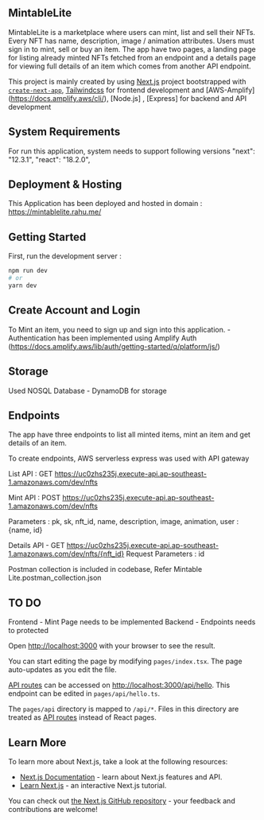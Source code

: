 ## MintableLite
MintableLite is a marketplace where users can mint, list and sell their NFTs. Every NFT has
name, description, image / animation attributes. Users must sign in to mint, sell or buy an
item. The app have two pages, a landing page for listing already minted NFTs fetched
from an endpoint and a details page for viewing full details of an item which comes from
another API endpoint.


This project is mainly created by using [Next.js](https://nextjs.org/) project bootstrapped with [`create-next-app`](https://github.com/vercel/next.js/tree/canary/packages/create-next-app), [Tailwindcss](https://tailwindcss.com/docs/installation) for frontend development and [AWS-Amplify] (https://docs.amplify.aws/cli/), [Node.js] , [Express] for backend and API development


## System Requirements
For run this application, system needs to support following versions
"next": "12.3.1",
"react": "18.2.0",


## Deployment & Hosting
This Application has been deployed and hosted in domain :  https://mintablelite.rahu.me/ 


## Getting Started

First, run the development server :

```bash
npm run dev
# or
yarn dev
```

## Create Account and Login

To Mint an item, you need to sign up and sign into this application.
    - Authentication has been implemented using Amplify Auth
    (https://docs.amplify.aws/lib/auth/getting-started/q/platform/js/)

## Storage

Used NOSQL Database - DynamoDB  for storage


## Endpoints 
The app have three endpoints to list all minted items, mint an item and
get details of an item.

To create endpoints, AWS serverless express was used with API gateway

List API : GET
    https://uc0zhs235j.execute-api.ap-southeast-1.amazonaws.com/dev/nfts

Mint API : POST
    https://uc0zhs235j.execute-api.ap-southeast-1.amazonaws.com/dev/nfts

   Parameters :  pk, sk, nft_id, name, description, image, animation, user : {name, id}

Details API - GET
    https://uc0zhs235j.execute-api.ap-southeast-1.amazonaws.com/dev/nfts/{nft_id}
    Request Parameters : id

Postman collection is included in codebase, Refer Mintable Lite.postman_collection.json


## TO DO
Frontend - Mint Page needs to be implemented
Backend - Endpoints needs to protected



Open [http://localhost:3000](http://localhost:3000) with your browser to see the result.

You can start editing the page by modifying `pages/index.tsx`. The page auto-updates as you edit the file.

[API routes](https://nextjs.org/docs/api-routes/introduction) can be accessed on [http://localhost:3000/api/hello](http://localhost:3000/api/hello). This endpoint can be edited in `pages/api/hello.ts`.

The `pages/api` directory is mapped to `/api/*`. Files in this directory are treated as [API routes](https://nextjs.org/docs/api-routes/introduction) instead of React pages.

## Learn More

To learn more about Next.js, take a look at the following resources:

- [Next.js Documentation](https://nextjs.org/docs) - learn about Next.js features and API.
- [Learn Next.js](https://nextjs.org/learn) - an interactive Next.js tutorial.

You can check out [the Next.js GitHub repository](https://github.com/vercel/next.js/) - your feedback and contributions are welcome!



